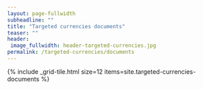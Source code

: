 ```yaml
---
layout: page-fullwidth
subheadline: ""
title: "Targeted currencies documents"
teaser: ""
header:
 image_fullwidth: header-targeted-currencies.jpg
permalink: /targeted-currencies/documents
---
```


{% include _grid-tile.html size=12 items=site.targeted-currencies-documents %}
